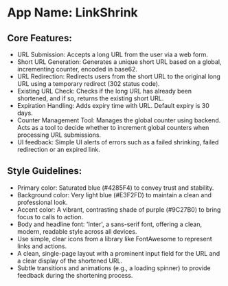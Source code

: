 # **App Name**: LinkShrink

## Core Features:

- URL Submission: Accepts a long URL from the user via a web form.
- Short URL Generation: Generates a unique short URL based on a global, incrementing counter, encoded in base62.
- URL Redirection: Redirects users from the short URL to the original long URL using a temporary redirect (302 status code).
- Existing URL Check: Checks if the long URL has already been shortened, and if so, returns the existing short URL.
- Expiration Handling: Adds expiry time with URL. Default expiry is 30 days.
- Counter Management Tool: Manages the global counter using backend. Acts as a tool to decide whether to increment global counters when processing URL submissions.
- UI feedback: Simple UI alerts of errors such as a failed shrinking, failed redirection or an expired link.

## Style Guidelines:

- Primary color: Saturated blue (#4285F4) to convey trust and stability.
- Background color: Very light blue (#E3F2FD) to maintain a clean and professional look.
- Accent color: A vibrant, contrasting shade of purple (#9C27B0) to bring focus to calls to action.
- Body and headline font: 'Inter', a sans-serif font, offering a clean, modern, readable style across all devices.
- Use simple, clear icons from a library like FontAwesome to represent links and actions.
- A clean, single-page layout with a prominent input field for the URL and a clear display of the shortened URL.
- Subtle transitions and animations (e.g., a loading spinner) to provide feedback during the shortening process.